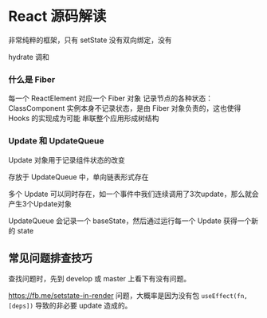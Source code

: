 # React 源码解读


非常纯粹的框架，只有 setState 没有双向绑定，没有

hydrate 调和



### 什么是 Fiber

每一个 ReactElement 对应一个 Fiber 对象
记录节点的各种状态：ClassComponent 实例本身不记录状态，是由 Fiber 对象负责的，这也使得 Hooks 的实现成为可能
串联整个应用形成树结构


### Update 和 UpdateQueue

Update 对象用于记录组件状态的改变

存放于 UpdateQueue 中，单向链表形式存在

多个 Update 可以同时存在，如一个事件中我们连续调用了3次update，那么就会产生3个Update对象


UpdateQueue 会记录一个 baseState，然后通过运行每一个 Update 获得一个新的 state



## 常见问题排查技巧

查找问题时，先到 develop 或 master 上看下有没有问题。

https://fb.me/setstate-in-render 问题，大概率是因为没有包 `useEffect(fn, [deps])` 导致的非必要 update 造成的。







